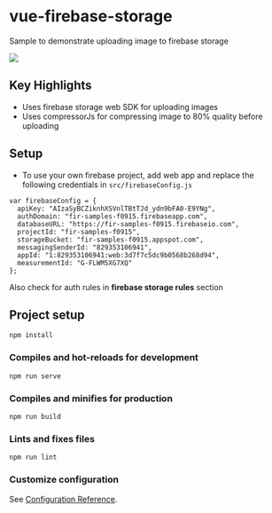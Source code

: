 # vue-firebase-storage

Sample to demonstrate uploading image to firebase storage

<img src="https://raw.githubusercontent.com/apgapg/firebase-samples/vue-firebase-storage/master/res/s1.png"  width="auto">

## Key Highlights

- Uses firebase storage web SDK for uploading images
- Uses compressorJs for compressing image to 80% quality before uploading

## Setup

- To use your own firebase project, add web app and replace the following credentials in `src/firebaseConfig.js`

```
var firebaseConfig = {
  apiKey: "AIzaSyBCZiknhXSVnlTBtTJd_ydn9bFA0-E9YNg",
  authDomain: "fir-samples-f0915.firebaseapp.com",
  databaseURL: "https://fir-samples-f0915.firebaseio.com",
  projectId: "fir-samples-f0915",
  storageBucket: "fir-samples-f0915.appspot.com",
  messagingSenderId: "829353106941",
  appId: "1:829353106941:web:3d7f7c5dc9b0568b268d94",
  measurementId: "G-FLWM5XG7XQ"
};
```

Also check for auth rules in **firebase storage rules** section

## Project setup
```
npm install
```

### Compiles and hot-reloads for development
```
npm run serve
```

### Compiles and minifies for production
```
npm run build
```

### Lints and fixes files
```
npm run lint
```

### Customize configuration
See [Configuration Reference](https://cli.vuejs.org/config/).
